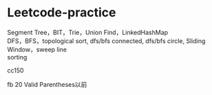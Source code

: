 # Leetcode-practice

Segment Tree，BIT，Trie，Union Find，LinkedHashMap  
DFS，BFS，topological sort, dfs/bfs connected, dfs/bfs circle, Sliding Window，sweep line  
sorting

cc150

fb 20	Valid Parentheses以前

